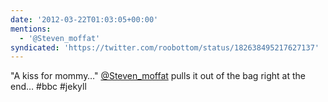 ```yaml
---
date: '2012-03-22T01:03:05+00:00'
mentions:
  - '@Steven_moffat'
syndicated: 'https://twitter.com/roobottom/status/182638495217627137'
---
```

"A kiss for mommy…" [@Steven_moffat](https://twitter.com/@Steven_moffat) pulls it out of the bag right at the end… #bbc #jekyll

